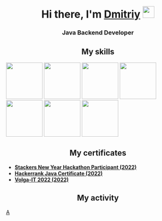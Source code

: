   <h1 align="center">Hi there, I'm <a href="#" target="_blank">Dmitriy</a> 
  <img src="https://github.com/blackcater/blackcater/raw/main/images/Hi.gif" height="32"/></h1>
  <h3 align="center">Java Backend Developer</h3>
  <h2 align="center">My skills</h2>
  
<div display="inline-block">
  <img src= "https://user-images.githubusercontent.com/81825828/224803861-d9d90d3f-0ed5-46b1-aaa0-3dead9794513.png" height=100/>
  <img src = "https://user-images.githubusercontent.com/81825828/224806136-f264a89d-091a-4eb6-a1d5-79ae50bb7b2f.png" height=100/>
  <img src="https://user-images.githubusercontent.com/81825828/224809290-44efbe7f-a3c4-464a-8928-01bff618587a.png" height=100/>
  <img src="https://user-images.githubusercontent.com/81825828/224807003-88c126d5-f517-4345-a458-d719ed3b2c56.svg" height=100/>
  <img src="https://user-images.githubusercontent.com/81825828/224807936-118f4b4e-e014-46ed-9807-409db0298692.png" height=100/>
  <img src="https://user-images.githubusercontent.com/81825828/224808519-ed6a945f-8414-4197-a29e-5aed87e72748.png" height=100/>
  <img src="https://user-images.githubusercontent.com/81825828/224811538-9e140866-a979-4de6-a8c3-6d0722c66fd2.png" height=100/>
</div>
  <h2 align="center">My certificates</h2>
<ul>
  <li><a href="https://drive.google.com/file/d/1zGXOe9DoYDKUaCpyX84-YyQTEF3Utz7d/view?usp=sharing"><b>Stackers New Year Hackathon Participant (2022)</b></a></li>
  <li><a href="https://drive.google.com/file/d/1MfTskzZSXTfCc3GUXuZcgj47iOE3b3pT/view?usp=sharing"><b>Hackerrank Java Certificate (2022)</b></a></li>
  <li><a href="https://drive.google.com/file/d/1ppZiy9fw304orz9ixhfGRN1xN3y1XT55/view?usp=sharing"><b>Volga-IT 2022 (2022)</b></a></li>
</ul>
  <h2 align="center">My activity</h2>
<a href="https://github-profile-trophy.vercel.app/?username=yeeeip">A</a>

